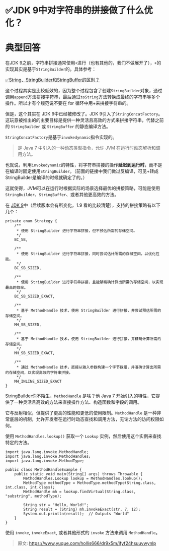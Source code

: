 # ✅JDK 9中对字符串的拼接做了什么优化？


# 典型回答

在JDK 9之前，字符串拼接通常使用`+`进行（也有其他的，我们不做展开了），`+`的实现其实是基于`StringBuilder`的。具体参考：

[✅String、StringBuilder和StringBuffer的区别？](https://www.yuque.com/hollis666/dr9x5m/pg23qhb7rgnuamd1?view=doc_embed&inner=rBBk1)

这个过程其实是比较低效的，因为整个过程包含了创建`StringBuilder`对象，通过调用`append`方法拼接字符串，最后通过`toString`方法转换成最终的字符串等多个操作。所以才有个规范说不要在 for 循环中用+来拼接字符串的。

但是，这个其实在 JDK 9中已经被修改了。JDK 9引入了`StringConcatFactory`。这玩意被推出的的主要目标是提供一种灵活且高效的方式来拼接字符串，代替之前的 `StringBuilder` 或 `StringBuffer` 的静态编译方法。

`StringConcatFactory`是基于`invokedynamic`指令实现的。

> 是 Java 7 中引入的一种动态类型指令，允许 JVM 在运行时动态解析和调用方法。


也就说，利用`invokedynamic`的特性，将字符串拼接的操作**延迟到运行时**，而不是在编译时固定使用`StringBuilder`。（前面的链接中我们做过反编译，可见+转成 StringBuilder是编译的时候就确定了的。）

这就使得，JVM可以在运行时根据实际的场景选择最优的拼接策略，可能是使用`StringBuilder`、`StringBuffer`、或者其他更高效的方法。

在 [JDK 9](https://github.com/zxiaofan/JDK/blob/master/JDK1.9/src/java.base/java/lang/invoke/StringConcatFactory.java#L126)中（后续版本会有所变化，1.9 看的比较清楚），支持的拼接策略有以下几个：

```
private enum Strategy {
    /**
     * 使用 StringBuilder 进行字符串拼接，但不预估所需的存储空间。
     */
    BC_SB,

    /**
     * 使用 StringBuilder 进行字符串拼接，同时尝试估计所需的存储空间，以优化性能。
     */
    BC_SB_SIZED,

    /**
     * 使用 StringBuilder 进行字符串拼接，且能够精确计算出所需的存储空间，以实现最高的效率。
     */
    BC_SB_SIZED_EXACT,

    /**
     * 基于 MethodHandle 技术，使用 StringBuilder 进行拼接，并尝试预估所需的存储空间。
     */
    MH_SB_SIZED,

    /**
     * 基于 MethodHandle 技术，使用 StringBuilder 进行拼接，并精确计算所需的存储空间。
     */
    MH_SB_SIZED_EXACT,

    /**
     * 通过 MethodHandle 技术，直接从输入参数构建一个字节数组，并准确计算出所需的存储空间，以实现高效的字符串拼接。
     */
    MH_INLINE_SIZED_EXACT
}
```

StringBuilder你不陌生，`MethodHandle` 是啥？他 Java 7 开始引入的特性，它提供了一种灵活且高效的方法来直接操作方法、构造函数和字段的调用。

它与反射相似，但提供了更高的性能和更低的使用限制。`MethodHandle` 是一种非常底层的机制，允许开发者在运行时动态查找和调用方法，无论方法的访问权限如何。

使用 `MethodHandles.lookup()` 获取一个 `Lookup` 实例，然后使用这个实例来查找特定的方法。

```
import java.lang.invoke.MethodHandle;
import java.lang.invoke.MethodHandles;
import java.lang.invoke.MethodType;

public class MethodHandleExample {
    public static void main(String[] args) throws Throwable {
        MethodHandles.Lookup lookup = MethodHandles.lookup();
        MethodType methodType = MethodType.methodType(String.class, int.class, int.class);
        MethodHandle mh = lookup.findVirtual(String.class, "substring", methodType);
        
        String str = "Hello, World!";
        String result = (String) mh.invokeExact(str, 7, 12);
        System.out.println(result);  // Outputs "World"
    }
}
```

使用 `invoke`, `invokeExact`, 或者其他形式的 `invoke` 方法来调用 `MethodHandle`。


> 原文: <https://www.yuque.com/hollis666/dr9x5m/ifyf24hsuuvwynlp>